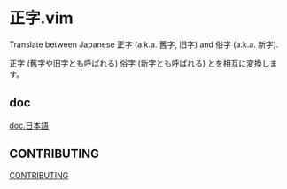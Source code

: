 正字.vim
==
Translate between Japanese 正字 (a.k.a. 舊字, 旧字) and 俗字 (a.k.a. 新字).

正字 (舊字や旧字とも呼ばれる) 俗字 (新字とも呼ばれる) とを相互に変換します。

doc
--
[doc.日本語](doc/seiji.jax)

CONTRIBUTING
--
[CONTRIBUTING](.github/CONTRIBUTING.md)
